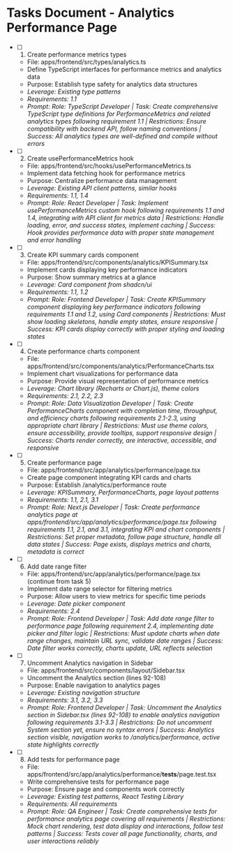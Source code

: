 # Tasks Document - Analytics Performance Page

- [ ] 1. Create performance metrics types
  - File: apps/frontend/src/types/analytics.ts
  - Define TypeScript interfaces for performance metrics and analytics data
  - Purpose: Establish type safety for analytics data structures
  - _Leverage: Existing type patterns_
  - _Requirements: 1.1_
  - _Prompt: Role: TypeScript Developer | Task: Create comprehensive TypeScript type definitions for PerformanceMetrics and related analytics types following requirement 1.1 | Restrictions: Ensure compatibility with backend API, follow naming conventions | Success: All analytics types are well-defined and compile without errors_

- [ ] 2. Create usePerformanceMetrics hook
  - File: apps/frontend/src/hooks/usePerformanceMetrics.ts
  - Implement data fetching hook for performance metrics
  - Purpose: Centralize performance data management
  - _Leverage: Existing API client patterns, similar hooks_
  - _Requirements: 1.1, 1.4_
  - _Prompt: Role: React Developer | Task: Implement usePerformanceMetrics custom hook following requirements 1.1 and 1.4, integrating with API client for metrics data | Restrictions: Handle loading, error, and success states, implement caching | Success: Hook provides performance data with proper state management and error handling_

- [ ] 3. Create KPI summary cards component
  - File: apps/frontend/src/components/analytics/KPISummary.tsx
  - Implement cards displaying key performance indicators
  - Purpose: Show summary metrics at a glance
  - _Leverage: Card component from shadcn/ui_
  - _Requirements: 1.1, 1.2_
  - _Prompt: Role: Frontend Developer | Task: Create KPISummary component displaying key performance indicators following requirements 1.1 and 1.2, using Card components | Restrictions: Must show loading skeletons, handle empty states, ensure responsive | Success: KPI cards display correctly with proper styling and loading states_

- [ ] 4. Create performance charts component
  - File: apps/frontend/src/components/analytics/PerformanceCharts.tsx
  - Implement chart visualizations for performance data
  - Purpose: Provide visual representation of performance metrics
  - _Leverage: Chart library (Recharts or Chart.js), theme colors_
  - _Requirements: 2.1, 2.2, 2.3_
  - _Prompt: Role: Data Visualization Developer | Task: Create PerformanceCharts component with completion time, throughput, and efficiency charts following requirements 2.1-2.3, using appropriate chart library | Restrictions: Must use theme colors, ensure accessibility, provide tooltips, support responsive design | Success: Charts render correctly, are interactive, accessible, and responsive_

- [ ] 5. Create performance page
  - File: apps/frontend/src/app/analytics/performance/page.tsx
  - Create page component integrating KPI cards and charts
  - Purpose: Establish /analytics/performance route
  - _Leverage: KPISummary, PerformanceCharts, page layout patterns_
  - _Requirements: 1.1, 2.1, 3.1_
  - _Prompt: Role: Next.js Developer | Task: Create performance analytics page at apps/frontend/src/app/analytics/performance/page.tsx following requirements 1.1, 2.1, and 3.1, integrating KPI and chart components | Restrictions: Set proper metadata, follow page structure, handle all data states | Success: Page exists, displays metrics and charts, metadata is correct_

- [ ] 6. Add date range filter
  - File: apps/frontend/src/app/analytics/performance/page.tsx (continue from task 5)
  - Implement date range selector for filtering metrics
  - Purpose: Allow users to view metrics for specific time periods
  - _Leverage: Date picker component_
  - _Requirements: 2.4_
  - _Prompt: Role: Frontend Developer | Task: Add date range filter to performance page following requirement 2.4, implementing date picker and filter logic | Restrictions: Must update charts when date range changes, maintain URL sync, validate date ranges | Success: Date filter works correctly, charts update, URL reflects selection_

- [ ] 7. Uncomment Analytics navigation in Sidebar
  - File: apps/frontend/src/components/layout/Sidebar.tsx
  - Uncomment the Analytics section (lines 92-108)
  - Purpose: Enable navigation to analytics pages
  - _Leverage: Existing navigation structure_
  - _Requirements: 3.1, 3.2, 3.3_
  - _Prompt: Role: Frontend Developer | Task: Uncomment the Analytics section in Sidebar.tsx (lines 92-108) to enable analytics navigation following requirements 3.1-3.3 | Restrictions: Do not uncomment System section yet, ensure no syntax errors | Success: Analytics section visible, navigation works to /analytics/performance, active state highlights correctly_

- [ ] 8. Add tests for performance page
  - File: apps/frontend/src/app/analytics/performance/__tests__/page.test.tsx
  - Write comprehensive tests for performance page
  - Purpose: Ensure page and components work correctly
  - _Leverage: Existing test patterns, React Testing Library_
  - _Requirements: All requirements_
  - _Prompt: Role: QA Engineer | Task: Create comprehensive tests for performance analytics page covering all requirements | Restrictions: Mock chart rendering, test data display and interactions, follow test patterns | Success: Tests cover all page functionality, charts, and user interactions reliably_